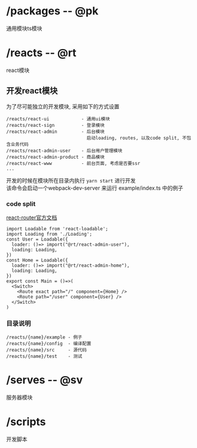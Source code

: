 # /packages -- @pk
通用模块ts模块
# /reacts -- @rt
react模块
## 开发react模块
为了尽可能独立的开发模块, 采用如下的方式设置
```
/reacts/react-ui            - 通用ui模块
/reacts/react-sign          - 登录模块
/reacts/react-admin         - 后台模块
                              启动loading, routes, 以及code split, 不包含业务代码
/reacts/react-admin-user    - 后台用户管理模块
/reacts/react-admin-product - 商品模块
/reacts/react-www           - 前台页面, 考虑是否要ssr
...
```
开发的时候在模块所在目录内执行 ``yarn start`` 进行开发  
该命令会启动一个webpack-dev-server 来运行 example/index.ts 中的例子
### code split
[react-router官方文档](https://reacttraining.com/react-router/web/guides/code-splitting)
```tsx
import Loadable from 'react-loadable';
import Loading from './Loading';
const User = Loadable({
  loader: ()=> import("@rt/react-admin-user"),
  loading: Loading,
})
const Home = Loadable({
  loader: ()=> import("@rt/react-admin-home"),
  loading: Loading,
})
export const Main = ()=>(
  <Switch>
    <Route exact path="/" component={Home} />
    <Route path="/user" component={User} />
  </Switch>
)
```
### 目录说明
```
/reacts/{name}/example - 例子
/reacts/{name}/config  - 编译配置
/reacts/{name}/src     - 源代码
/reacts/{name}/test    - 测试
```
# /serves -- @sv
服务器模块
# /scripts
开发脚本
